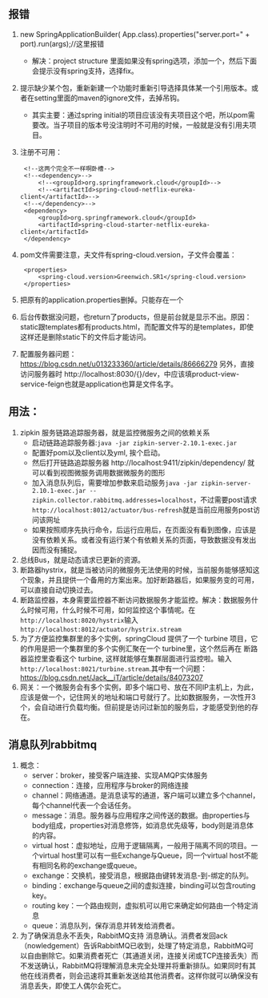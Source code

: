 ## 报错
1. new SpringApplicationBuilder( App.class).properties("server.port=" + port).run(args);//这里报错
   - 解决：project structure 里面如果没有spring选项，添加一个，然后下面会提示没有spring支持，选择fix。
2. 提示缺少某个包，重新新建一个功能时重新引导选择具体某一个引用版本。或者在setting里面的maven的ignore文件，去掉吊钩。
   - 其实主要：通过spring initial的项目应该没有夫项目这个吧，所以pom需要改。当子项目的版本号没注明时不可用的时候，一般就是没有引用夫项目。
 3. 注册不可用：
 
         <!--这两个完全不一样啊卧槽-->
         <!--<dependency>-->
             <!--<groupId>org.springframework.cloud</groupId>-->
             <!--<artifactId>spring-cloud-netflix-eureka-client</artifactId>-->
         <!--</dependency>-->
         <dependency>
             <groupId>org.springframework.cloud</groupId>
             <artifactId>spring-cloud-starter-netflix-eureka-client</artifactId>
         </dependency>
4. pom文件需要注意，夫文件有spring-cloud.version，子文件会覆盖：

        <properties>
            <spring-cloud.version>Greenwich.SR1</spring-cloud.version>
        </properties>
5. 把原有的application.properties删掉。只能存在一个
6. 后台传数据没问题，也return了products，但是前台就是显示不出。原因：static跟templates都有products.html，而配置文件写的是templates，即使这样还是删除static下的文件后才能访问。
7. 配置服务器问题：https://blog.csdn.net/u013233360/article/details/86666279 另外，直接访问服务器时 http://localhost:8030/{}/dev，中应该填product-view-service-feign也就是application也算是文件名字。

## 用法：
1. zipkin 服务链路追踪服务器，就是监控微服务之间的依赖关系
   - 启动链路追踪服务器:`java -jar zipkin-server-2.10.1-exec.jar`
   - 配置好pom以及client以及yml, 挨个启动。
   - 然后打开链路追踪服务器 http://localhost:9411/zipkin/dependency/  就可以看到视图微服务调用数据微服务的图形
   - 加入消息队列后，需要增加参数来启动服务`java -jar zipkin-server-2.10.1-exec.jar --zipkin.collector.rabbitmq.addresses=localhost`，不过需要post请求`http://localhost:8012/actuator/bus-refresh`就是当前应用服务post访问该网址
   - 如果按照顺序先执行命令，后运行应用后，在页面没有看到图像，应该是没有依赖关系。或者没有运行某个有依赖关系的页面，导致数据没有发出因而没有捕捉。
2. 总线Bus，就是动态请求已更新的资源。
3. 断路器hystrix，就是当被访问的微服务无法使用的时候，当前服务能够感知这个现象，并且提供一个备用的方案出来。加好断路器后，如果服务变的可用，可以直接自动切换过去。
4. 断路监控器，本身需要监控器不断访问数据服务才能监控。解决：数据服务什么时候可用，什么时候不可用，如何监控这个事情呢。在`http://localhost:8020/hystrix`输入`http://localhost:8012/actuator/hystrix.stream`
5. 为了方便监控集群里的多个实例，springCloud 提供了一个 turbine 项目，它的作用是把一个集群里的多个实例汇聚在一个 turbine里，这个然后再在 断路器监控里查看这个 turbine, 这样就能够在集群层面进行监控啦。输入`http://localhost:8021/turbine.stream`.其中有一个问题：https://blog.csdn.net/Jack__iT/article/details/84073207
6. 网关：一个微服务会有多个实例，即多个端口号、放在不同IP主机上，为此，应该是做一个，记住网关的地址和端口号就行了。比如数据服务，一次性开3个，会自动进行负载均衡。但前提是访问过新加的服务后，才能感受到他的存在。


## 消息队列rabbitmq
1. 概念：
   - server：broker，接受客户端连接、实现AMQP实体服务
   - connection：连接，应用程序与broker的网络连接
   - channel：网络通道。是消息读写的通道，客户端可以建立多个channel，每个channel代表一个会话任务。
   - message：消息。服务器与应用程序之间传送的数据。由properties与body组成，properties对消息修饰，如消息优先级等，body则是消息体的内容。
   - virtual host：虚拟地址，应用于逻辑隔离，一般用于隔离不同的项目。一个virtual host里可以有一些Exchange与Queue，同一个virtual host不能有相同名称的exchange或queue。
   - exchange：交换机，接受消息，根据路由键转发消息-到-绑定的队列。
   - binding：exchange与queue之间的虚拟连接，binding可以包含routing key。
   - routing key：一个路由规则，虚拟机可以用它来确定如何路由一个特定消息
   - queue：消息队列，保存消息并转发给消费者。
2. 为了确保消息永不丢失，RabbitMQ支持 消息确认。消费者发回ack（nowledgement）告诉RabbitMQ已收到，处理了特定消息，RabbitMQ可以自由删除它。如果消费者死亡（其通道关闭，连接关闭或TCP连接丢失）而不发送确认，RabbitMQ将理解消息未完全处理并将重新排队。如果同时有其他在线消费者，则会迅速将其重新发送给其他消费者。这样你就可以确保没有消息丢失，即使工人偶尔会死亡。
